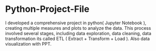 # Python-Project-File
I developed a comprehensive project in python( Jupyter Notebook ), creating multiple measures and plots to analyze the data. This process involved several stages, including data exploration, data cleaning, data transformation its called ETL ( Extract + Transform + Load ). Also data visualization with PPT.

